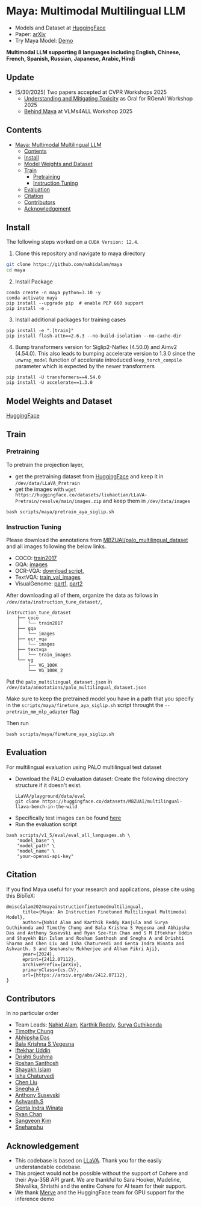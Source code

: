 # Maya: Multimodal Multilingual LLM

- Models and Dataset at [HuggingFace](https://huggingface.co/maya-multimodal)
- Paper: [arXiv](https://arxiv.org/abs/2412.07112)
- Try Maya Model: [Demo](https://huggingface.co/spaces/kkr5155/maya_demo)


<b>Multimodal LLM supporting 8 languages including English, Chinese, French, Spanish, Russian, Japanese, Arabic, Hindi</b>
## Update
- [5/30/2025] Two papers accepted at CVPR Workshops 2025
  - [Understanding and Mitigating Toxicity](https://arxiv.org/abs/2505.06356) as Oral for RGenAI Workshop 2025
  - [Behind Maya](https://arxiv.org/abs/2505.08910) at VLMs4ALL Workshop 2025

## Contents
- [Maya: Multimodal Multilingual LLM](#maya-multimodal-multilingual-llm)
  - [Contents](#contents)
  - [Install](#install)
  - [Model Weights and Dataset](#model-weights-and-dataset)
  - [Train](#train)
    - [Pretraining](#pretraining)
    - [Instruction Tuning](#instruction-tuning)
  - [Evaluation](#evaluation)
  - [Citation](#citation)
  - [Contributors](#contributors)
  - [Acknowledgement](#acknowledgement)

## Install

The following steps worked on a `CUDA Version: 12.4`. 

1. Clone this repository and navigate to maya directory
```bash
git clone https://github.com/nahidalam/maya
cd maya
```

2. Install Package
```Shell
conda create -n maya python=3.10 -y
conda activate maya
pip install --upgrade pip  # enable PEP 660 support
pip install -e .
```

3. Install additional packages for training cases
```
pip install -e ".[train]"
pip install flash-attn==2.6.3 --no-build-isolation --no-cache-dir
```
4. Bump transformers version for Siglip2-Naflex (4.50.0) and Aimv2 (4.54.0). This also leads to bumping accelerate version to 1.3.0 since the `unwrap_model` function of accelerate introduced `keep_torch_compile` parameter which is expected by the newer transformers

```
pip install -U transformers==4.54.0
pip install -U accelerate==1.3.0
```

## Model Weights and Dataset
[HuggingFace](https://huggingface.co/maya-multimodal)


## Train

### Pretraining

To pretrain the projection layer, 
- get the pretraining dataset from [HuggingFace](https://huggingface.co/maya-multimodal) and keep it in `/dev/data/LLaVA_Pretrain`
- get the images with `wget https://huggingface.co/datasets/liuhaotian/LLaVA-Pretrain/resolve/main/images.zip` and keep them in `/dev/data/images`
  
```
bash scripts/maya/pretrain_aya_siglip.sh
```

### Instruction Tuning
Please download the annotations from [MBZUAI/palo_multilingual_dataset](https://huggingface.co/datasets/MBZUAI/palo_multilingual_dataset) and all images following the below links.


- COCO: [train2017](http://images.cocodataset.org/zips/train2017.zip)
- GQA: [images](https://downloads.cs.stanford.edu/nlp/data/gqa/images.zip)
- OCR-VQA: [download script](https://drive.google.com/drive/folders/1_GYPY5UkUy7HIcR0zq3ZCFgeZN7BAfm_?usp=sharing),
- TextVQA: [train_val_images](https://dl.fbaipublicfiles.com/textvqa/images/train_val_images.zip)
- VisualGenome: [part1](https://cs.stanford.edu/people/rak248/VG_100K_2/images.zip), [part2](https://cs.stanford.edu/people/rak248/VG_100K_2/images2.zip)

After downloading all of them, organize the data as follows in `/dev/data/instruction_tune_dataset/`,


```
instruction_tune_dataset
    ├── coco
    │   └── train2017
    ├── gqa
    │   └── images
    ├── ocr_vqa
    │   └── images
    ├── textvqa
    │   └── train_images
    └── vg
        ├── VG_100K
        └── VG_100K_2
```

Put the `palo_multilingual_dataset.json` in `/dev/data/annotations/palo_multilingual_dataset.json`

Make sure to keep the pretrained model you have in a path that you specify in the `scripts/maya/finetune_aya_siglip.sh` script throught the `--pretrain_mm_mlp_adapter` flag

Then run
```
bash scripts/maya/finetune_aya_siglip.sh
```

## Evaluation

For multilingual evaluation using PALO multilingual test dataset
- Download the PALO evaluation dataset: Create the following directory structure if it doesn't exist.
  ```
  LLaVA/playground/data/eval
  git clone https://huggingface.co/datasets/MBZUAI/multilingual-llava-bench-in-the-wild
  ```
- Specifically test images can be found [here](https://huggingface.co/datasets/MBZUAI/multilingual-llava-bench-in-the-wild/tree/main/images)
- Run the evaluation script
```
bash scripts/v1_5/eval/eval_all_languages.sh \
    "model_base" \
    "model_path" \
    "model_name" \
    "your-openai-api-key"
```


## Citation

If you find Maya useful for your research and applications, please cite using this BibTeX:
```
@misc{alam2024mayainstructionfinetunedmultilingual,
      title={Maya: An Instruction Finetuned Multilingual Multimodal Model}, 
      author={Nahid Alam and Karthik Reddy Kanjula and Surya Guthikonda and Timothy Chung and Bala Krishna S Vegesna and Abhipsha Das and Anthony Susevski and Ryan Sze-Yin Chan and S M Iftekhar Uddin and Shayekh Bin Islam and Roshan Santhosh and Snegha A and Drishti Sharma and Chen Liu and Isha Chaturvedi and Genta Indra Winata and Ashvanth. S and Snehanshu Mukherjee and Alham Fikri Aji},
      year={2024},
      eprint={2412.07112},
      archivePrefix={arXiv},
      primaryClass={cs.CV},
      url={https://arxiv.org/abs/2412.07112}, 
}
```

## Contributors
In no particular order
- Team Leads: [Nahid Alam](https://github.com/nahidalam), [Karthik Reddy](https://github.com/Karthikreddyk99), [Surya Guthikonda](https://github.com/SuryaKrishna02)
- [Timothy Chung](https://github.com/timothycdc)
- [Abhipsha Das](https://github.com/chiral-carbon)
- [Bala Krishna S Vegesna](https://github.com/Satyajitv)
- [Iftekhar Uddin](https://github.com/iuddin)
- [Drishti Sushma](https://github.com/DrishtiShrrrma)
- [Roshan Santhosh](https://github.com/rsk2327)
- [Shayakh Islam](https://github.com/shayekhbinislam)
- [Isha Chaturvedi](https://github.com/ishacusp)
- [Chen Liu](https://github.com/ccliu2)
- [Snegha A](https://github.com/Asnegha)
- [Anthony Susevski](https://github.com/asusevski)
- [Ashvanth.S](https://github.com/ash-01xor)
- [Genta Indra Winata](https://github.com/gentaiscool)
- [Ryan Chan](https://github.com/rchan26)
- [Sangyeon Kim](https://github.com/KimSangYeon-DGU)
- [Snehanshu](https://github.com/pilot-j)


## Acknowledgement

- This codebase is based on [LLaVA](https://github.com/haotian-liu/LLaVA). Thank you for the easily understandable codebase.
- This project would not be possible without the support of Cohere and their Aya-35B API grant. We are thankful to Sara Hooker, Madeline, Shivalika, Shristhi and the entire Cohere for AI team for their support.
- We thank [Merve](https://github.com/merveenoyan) and the HuggingFace team for GPU support for the inference demo
